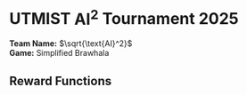 # UTMIST $\text{AI}^2$ Tournament 2025

**Team Name:** $\sqrt{\text{AI}^2}$\
**Game:** Simplified Brawhala

## Reward Functions

